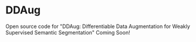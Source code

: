 # DDAug
Open source code for "DDAug: Differentiable Data Augmentation for Weakly Supervised Semantic Segmentation"
Coming Soon!
